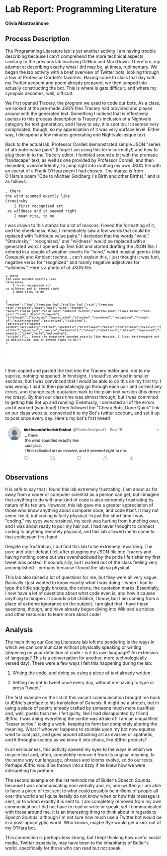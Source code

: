 # Lab Report: Programming Literature 

#### Olivia Mastrosimone 

## Process Description 

The Programming Literature lab is yet another activity I am having trouble describing because I can't comprehend the more technical aspects, similarly to the previous lab involving GitHub and MarkDown. Therefore, my attempt at describing exactly what I did may be, at times, rudimentary. We began the lab activity with a brief overview of Twitter bots, looking through a few of Professor Cordell's favorites. Having come to class that day with my Twitter account and poem already prepared, we then jumped into actually constructing the bot. This is where is gets difficult, and where my synopsis becomes, well, difficult. 

We first opened Tracery, the program we used to code our bots. As a class, we looked at the pre-made JSON files Tracery had provided and played around with the generated text. Something I noticed that is effectively useless to this process description is Tracery's inclusion of a Nightvale category for text generation, and I have to say, it is spot on. It seemed very complicated, though, so my appreciation of it was very surface level. Either way, I did spend a few minutes generating erie Nightvale-esque text. 

Back to the actual lab. Professor Cordell demonstrated simple JSON "series of attribute-value pairs" (I hope I am using this term correctly!) and how to plug them in to the Tracery editor. I fumbled around a bit with the premade "landscape" text, as well as one provided by Professor Cordell, and then decieded, overconfidently, to jump right into drafting my own JSON file with an exerpt of a Frank O'Hara poem I had chosen. The stanza is from O'Hara's poem "Ode to Michael Goldberg ('s Birth and other Births)," and is as follows: 

    … there
    the wind sounded exactly like
    Stravinsky
     	I first recognized art
 	 as wildness and it seemed right
 	 	I mean rite, to me
 	 	
I was drawn to this stanza for a lot of reasons. I loved the formatting of it, and the cheekiness. Also, I immediately saw a few words that could be replaced with "attribute value pairs." I decieded that the words "wind," "Stravinsky," "recognized," and "wildness" would be replaced with a generated word. I opened up Text Edit and started drafting the JSON file. I entered in a couple of weather events for "wind," weird musical genres (like Cowpunk and Ambient techno... can't explain this, I just thought it was fun), negative verbs for "recgnized" and mainly negative adjectives for "wildness." Here's a photo of of JSON file. 

![The JSON file for my soon to be Twitter Bot](/images/O'HaraJSONFile.jpg)

I then copied and pasted the text into the Tracery editor and, _not_ to my suprise, nothing happened. In hindsight, I should've worked in smaller sections, but I was convinced that I would be able to do this on my first try. I was wrong. I had to then painstakingly go through each pair and correct any errors, and change each quotation mark to the plain text version (this drove me crazy). By then our class time was almost through, but I was commited to getting this Bot up and running. Eventually, I corrected all of the errors and it worked (woo hoo!) I then followed the "Cheap Bots, Done Quick" link on our class website, connected it to my Bot's twitter account, and set it up to post once every day. Here's my bot's first tweet! 

![My First Tweet! It's kind of unintelligible, but maybe though provoking?](/images/bottweet.jpg)

## Observations 

It is safe to say that I found this lab extremely frustrating. I am about as far away from a coder or computer scientist as a person can get, but I imagine that anything to do with any kind of code is also extremely frustrating by nature of its tedium. However, this lab gave me a greater appreciation of those who know anything about computer code, and code itself. It may not seem like it, but coding is fairly physical. In just the short time I was "coding," my eyes were strained, my neck was hurting from hunching over, and I was about ready to pull my hair out. I had never thought to connect coding to anything remotely physical, and this lab allowed me to come to that conlcusion first hand. 

Despite my frustration, I did find this lab to be extremely rewarding. The pure and utter defeat I felt after plugging my JSON file into Tracery and having nothing come out was overshadowed by the pride I felt after my first tweet was posted. It sounds silly, but I walked out of the class feeling very accomplished – perhaps because I found the lab so physical. 

This lab also raised a lot of questions for me, but they were all very vague. Basically I just wanted to know exactly _what_ I was doing – when I had to type the little squiggly brakets, the colons, the quotation marks. Essentially, I now have a lot of questions about what code even is, and how it causes anything to happen. It sounds a bit childish, I know, but I am coming from a place of extreme ignorance on the subject. I am glad that I have these questions, though, and have already begun diving into Wikipedia articles and other resources to learn more about code! 

## Analysis 

The main thing our Coding Literature lab left me pondering is the ways in which we can communicate without physically speaking or writing (depening on your definition of code – is it its own language? An extension of langauge? This is a conversation for another, more technologically versed day). There were a few ways I felt this happening during the lab: 

1. Writing the code, and doing so using a piece of text already written. 


2. Setting my bot to tweet once every day, without me having to type or press "tweet." 


The first example on the list of this vacant communication brought me back to Ælfric's preface to his translation of *Genesis*. It might be a stretch, but in using a piece of poetry already crafted by someone much more qualified and, well, poetic than me, I felt guilty, like I had dissapointed by friend Ælfric. I was doing everything the scribe was afraid of: I am an unqualified "lesser scribe," taking a work, keeping its form but completely altering the meaning. What if whoever happens to stumble upon my bot now equates wind to cool jazz, and goes around attacking art as evasive or apathetic, and it throughs society as we know it into chaos, like Ælfric predicts? 

In all seriousness, this activity opened my eyes to the ways in which we recycle text and, often, completely remove it from its original meaning. In the same way our language, phrases and idioms evolve, so do our texts. Perhaps Ælfric would be thrown into a tizzy if he knew how we were interpreting his preface. 

The second example on the list reminds me of Butler's *Speech Sounds*, because I was communicating non-verbally and, er, non-writtenly. I am able to have a piece of text sent to what could possibly be millions of people all over the world and I quite iterally do not know when or how this message is sent, or to whom exactly it is sent to. I am completely removed from my own communication. I did not have to read or write or speak, yet I communicated with those around me. It is an interesting thing to think about in regards to *Speech Sounds*, although I'm not sure how much use a Twitter bot would be in a post-apocolyptic world. Who knows, maybe Rye would get a kick out of my O'Hara bot. 

This connection is perhaps less strong, but I kept thinking how useful social media, Twitter especially, may have been to the inhabitants of Butler's world, specifically for those who can read but not speak. 